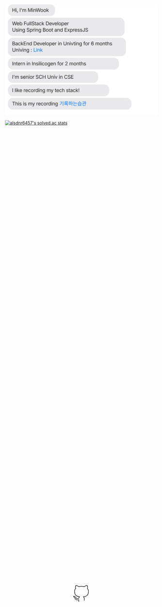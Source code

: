 ![message_svg](https://github.com/MinWook6457/MinWook6457/blob/master/chat.svg)

[![alsdnr6457's solved.ac stats](https://github-readme-solvedac.hyp3rflow.vercel.app/api/?handle=alsdnr6457)](https://www.acmicpc.net/user/alsdnr6457)	

<svg xmlns="http://www.w3.org/2000/svg" viewBox="0 0 100 100" id="github-icon">
  <defs>
    <style>
      @keyframes draw-ani {
        50% {
          stroke-dashoffset: 0;
        }
        100% {
          stroke-dashoffset: 0;
        }
      }
      @keyframes fill-ani {
        50% {
          stroke-dashoffset: 220;
        }
        80%, 100% {
          stroke-dashoffset: 0;
        }
      }
      #github-icon {
        position: absolute;
        top: 50%;
        left: 50%;
        transform: translate(-50%, -50%);
        width: 100px;
        height: 100px;
      }
      .github {
        transform: scale(3) translate(4.7px, 4.7px);
        stroke: black;
        fill: transparent;
        stroke-width: 0.5;
        stroke-dasharray: 140;
        stroke-dashoffset: 140; 
        animation: draw-ani 5s linear infinite;
      }
      .github-mask {
        transform: scale(3) translate(4.7px, 4.7px);
        stroke: black;
        stroke-width: 0.4;
        fill: white;
      }
      .circle-fill {
        transform-origin: 50px 50px;
        transform: rotate(90deg);
        stroke: black;
        stroke-width: 35;
        fill: transparent;
        stroke-dasharray: 220;
        stroke-dashoffset: 220;
        animation: fill-ani 5s linear infinite;
      }
      .circle-outline {
         stroke: black;
         fill: white;
      }
    </style>
    <mask id="circle-fill-mask">
      <path class="github-mask" fill="white" d="M12 0c-6.626 0-12 5.373-12 12 0 5.302 3.438 9.8 8.207 11.387.599.111.793-.261.793-.577v-2.234c-3.338.726-4.033-1.416-4.033-1.416-.546-1.387-1.333-1.756-1.333-1.756-1.089-.745.083-.729.083-.729 1.205.084 1.839 1.237 1.839 1.237 1.07 1.834 2.807 1.304 3.492.997.107-.775.418-1.305.762-1.604-2.665-.305-5.467-1.334-5.467-5.931 0-1.311.469-2.381 1.236-3.221-.124-.303-.535-1.524.117-3.176 0 0 1.008-.322 3.301 1.23.957-.266 1.983-.399 3.003-.404 1.02.005 2.047.138 3.006.404 2.291-1.552 3.297-1.23 3.297-1.23.653 1.653.242 2.874.118 3.176.77.84 1.235 1.911 1.235 3.221 0 4.609-2.807 5.624-5.479 5.921.43.372.823 1.102.823 2.222v3.293c0 .319.192.694.801.576 4.765-1.589 8.199-6.086 8.199-11.386 0-6.627-5.373-12-12-12z"/>
    </mask>
    <mask id="circle-outline-mask">
      <circle class="circle-outline" cx="50" cy="50" r="34.5"></circle>
    </mask>
  </defs>
  <g mask="url(#circle-outline-mask)">
    <path class="github" d="M12 0c-6.626 0-12 5.373-12 12 0 5.302 3.438 9.8 8.207 11.387.599.111.793-.261.793-.577v-2.234c-3.338.726-4.033-1.416-4.033-1.416-.546-1.387-1.333-1.756-1.333-1.756-1.089-.745.083-.729.083-.729 1.205.084 1.839 1.237 1.839 1.237 1.07 1.834 2.807 1.304 3.492.997.107-.775.418-1.305.762-1.604-2.665-.305-5.467-1.334-5.467-5.931 0-1.311.469-2.381 1.236-3.221-.124-.303-.535-1.524.117-3.176 0 0 1.008-.322 3.301 1.23.957-.266 1.983-.399 3.003-.404 1.02.005 2.047.138 3.006.404 2.291-1.552 3.297-1.23 3.297-1.23.653 1.653.242 2.874.118 3.176.77.84 1.235 1.911 1.235 3.221 0 4.609-2.807 5.624-5.479 5.921.43.372.823 1.102.823 2.222v3.293c0 .319.192.694.801.576 4.765-1.589 8.199-6.086 8.199-11.386 0-6.627-5.373-12-12-12z"/>
  </g>
  <g mask="url(#circle-fill-mask)">
    <circle class="circle-fill" cx="50" cy="50" r="30" stroke="black"></circle>
  </g>
  <!-- https://iconmonstr.com/github-1-svg/ -->
</svg>
